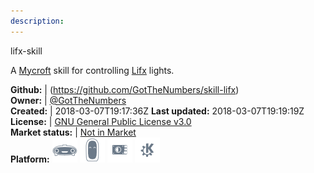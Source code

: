 ```yaml
---
description: 
---
```

lifx-skill

A <a href='https://mycroft.ai/'>Mycroft</a> skill for controlling <a href='https://www.lifx.com/'>Lifx</a> lights.

**Github:** | (https://github.com/GotTheNumbers/skill-lifx)  
**Owner:** | [@GotTheNumbers](https://github.com/GotTheNumbers)  
**Created:** | 2018-03-07T19:17:36Z  **Last updated:** 2018-03-07T19:19:19Z  
**License:** | [GNU General Public License v3.0](https://api.github.com/licenses/gpl-3.0)  
**Market status:** | [Not in Market](https://market.mycroft.ai/skill/)  
**Platform:**   ![](.gitbook/assets/mark-1-icon.png)  ![](.gitbook/assets/mark-2-icon.png)  ![](.gitbook/assets/picroft-icon.png)  ![](.gitbook/assets/kde.png)   
